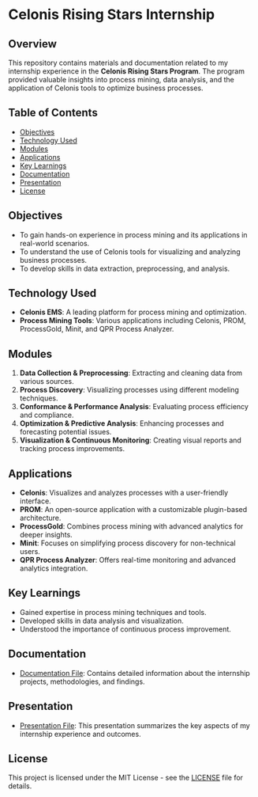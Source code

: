 # Celonis Rising Stars Internship

## Overview

This repository contains materials and documentation related to my internship experience in the **Celonis Rising Stars Program**. The program provided valuable insights into process mining, data analysis, and the application of Celonis tools to optimize business processes.

## Table of Contents

- [Objectives](#objectives)
- [Technology Used](#technology-used)
- [Modules](#modules)
- [Applications](#applications)
- [Key Learnings](#key-learnings)
- [Documentation](#documentation)
- [Presentation](#presentation)
- [License](#license)

## Objectives

- To gain hands-on experience in process mining and its applications in real-world scenarios.
- To understand the use of Celonis tools for visualizing and analyzing business processes.
- To develop skills in data extraction, preprocessing, and analysis.

## Technology Used

- **Celonis EMS**: A leading platform for process mining and optimization.
- **Process Mining Tools**: Various applications including Celonis, PROM, ProcessGold, Minit, and QPR Process Analyzer.

## Modules

1. **Data Collection & Preprocessing**: Extracting and cleaning data from various sources.
2. **Process Discovery**: Visualizing processes using different modeling techniques.
3. **Conformance & Performance Analysis**: Evaluating process efficiency and compliance.
4. **Optimization & Predictive Analysis**: Enhancing processes and forecasting potential issues.
5. **Visualization & Continuous Monitoring**: Creating visual reports and tracking process improvements.

## Applications

- **Celonis**: Visualizes and analyzes processes with a user-friendly interface.
- **PROM**: An open-source application with a customizable plugin-based architecture.
- **ProcessGold**: Combines process mining with advanced analytics for deeper insights.
- **Minit**: Focuses on simplifying process discovery for non-technical users.
- **QPR Process Analyzer**: Offers real-time monitoring and advanced analytics integration.

## Key Learnings

- Gained expertise in process mining techniques and tools.
- Developed skills in data analysis and visualization.
- Understood the importance of continuous process improvement.

## Documentation

- [Documentation File](link-to-your-documentation-file): Contains detailed information about the internship projects, methodologies, and findings.

## Presentation

- [Presentation File](link-to-your-presentation-file): This presentation summarizes the key aspects of my internship experience and outcomes.

## License

This project is licensed under the MIT License - see the [LICENSE](LICENSE) file for details.
